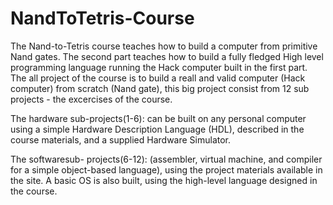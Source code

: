 # NandToTetris-Course
The Nand-to-Tetris course teaches how to build a computer from primitive Nand gates. The second part teaches how to build a fully fledged High level programming language running the Hack computer built in the first part. The all project of the course is to build a reall and valid computer (Hack computer) from scratch (Nand gate), this big project consist from 12 sub projects - the excercises of the course.

The hardware sub-projects(1-6):
can be built on any personal computer using a simple Hardware Description Language (HDL), described in the course materials,
and a supplied Hardware Simulator.

The softwaresub- projects(6-12):
(assembler, virtual machine, and compiler for a simple object-based language),
using the project materials available in the site. A basic OS is also built, using the high-level language designed in the course.
